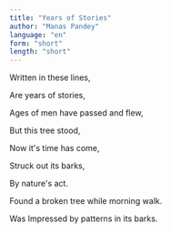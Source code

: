 ```yaml
---
title: "Years of Stories"
author: "Manas Pandey"
language: "en"
form: "short"
length: "short"
---
```

Written in these lines,

Are years of stories,

Ages of men have passed and flew,

But this tree stood,

Now it's time has come,

Struck out its barks,

By nature's act.


Found a broken tree while morning walk.

Was Impressed by patterns in its barks.